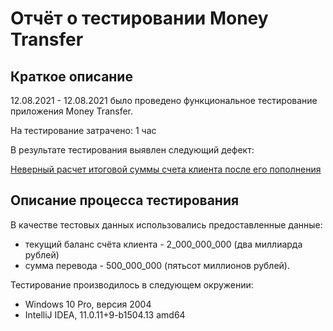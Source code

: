 # Отчёт о тестировании Money Transfer

## Краткое описание

12.08.2021 - 12.08.2021 было проведено функциональное тестирование приложения Money Transfer.

На тестирование затрачено: 1 час

В результате тестирования выявлен следующий дефект:

[Неверный расчет итоговой суммы счета клиента после его пополнения](https://github.com/MariaSalni/Homework-1.2.1/issues/2)


## Описание процесса тестирования

В качестве тестовых данных использовались предоставленные данные:
* текущий баланс счёта клиента - 2_000_000_000 (два миллиарда рублей)
* сумма перевода - 500_000_000 (пятьсот миллионов рублей).

Тестирование производилось в следующем окружении:
* Windows 10 Pro, версия 2004
* IntelliJ IDEA, 11.0.11+9-b1504.13 amd64
  
  